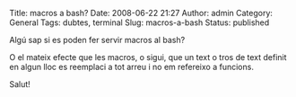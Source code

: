 Title: macros a bash?
Date: 2008-06-22 21:27
Author: admin
Category: General
Tags: dubtes, terminal
Slug: macros-a-bash
Status: published

Algú sap si es poden fer servir macros al bash?

O el mateix efecte que les macros, o sigui, que un text o tros de text definit en algun lloc es reemplaci a tot arreu i no em refereixo a funcions.

Salut!
